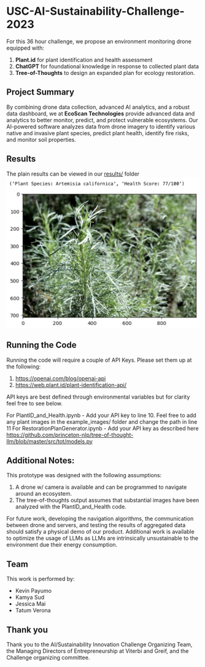 # USC-AI-Sustainability-Challenge-2023

For this 36 hour challenge, we propose an environment monitoring drone equipped with:
1. **Plant.id** for plant identification and health assessment
2. **ChatGPT** for foundational knowledge in response to collected plant data
3. **Tree-of-Thoughts** to design an expanded plan for ecology restoration.

## Project Summary
By combining drone data collection, advanced AI analytics, and a robust data dashboard, we at **EcoScan Technologies** provide advanced data and analytics to better monitor, predict, and protect vulnerable ecosystems. Our AI-powered software analyzes data from drone imagery to identify various native and invasive plant species, predict plant health, identify fire risks, and monitor soil properties.

## Results
The plain results can be viewed in our [results/](results/) folder
![Example of Artemisia Californica identification](results/PlantID_example_output1.png)

## Running the Code
Running the code will require a couple of API Keys. Please set them up at the following:
1. https://openai.com/blog/openai-api
2. https://web.plant.id/plant-identification-api/

API keys are best defined through environmental variables but for clarity feel free to see below. 

For PlantID_and_Health.ipynb - Add your API key to line 10. Feel free to add any plant images in the example_images/ folder and change the path in line 11
For RestorationPlanGenerator.ipynb - Add your API key as described here https://github.com/princeton-nlp/tree-of-thought-llm/blob/master/src/tot/models.py

## Additional Notes:
This prototype was designed with the following assumptions:

1. A drone w/ camera is available and can be programmed to navigate around an ecosystem.
2.  The tree-of-thoughts output assumes that substantial images have been analyzed with the PlantID_and_Health code.

For future work, developing the navigation algorithms, the communication between drone and servers, and testing the results of aggregated data should satisfy a physical demo of our product. Additional work is available to optimize the usage of LLMs as LLMs are intrinsically unsustainable to the environment due their energy consumption.

## Team
This work is performed by:
- Kevin Payumo
- Kamya Sud
- Jessica Mai
- Tatum Verona

## Thank you
Thank you to the AI/Sustainability Innovation Challenge Organizing Team, the Managing Directors of Entrepreneurship at Viterbi and Greif, and the Challenge organizing committee.
